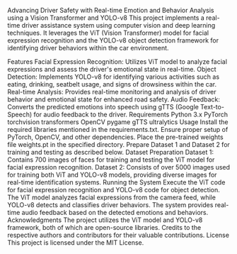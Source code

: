 Advancing Driver Safety with Real-time Emotion and Behavior Analysis using a Vision Transformer and YOLO-v8
This project implements a real-time driver assistance system using computer vision and deep learning techniques. It leverages the ViT (Vision Transformer) model for facial expression recognition and the YOLO-v8 object detection framework for identifying driver behaviors within the car environment.

Features
Facial Expression Recognition: Utilizes ViT model to analyze facial expressions and assess the driver's emotional state in real-time.
Object Detection: Implements YOLO-v8 for identifying various activities such as eating, drinking, seatbelt usage, and signs of drowsiness within the car.
Real-time Analysis: Provides real-time monitoring and analysis of driver behavior and emotional state for enhanced road safety.
Audio Feedback: Converts the predicted emotions into speech using gTTS (Google Text-to-Speech) for audio feedback to the driver.
Requirements
Python 3.x
PyTorch
torchvision
transformers
OpenCV
pygame
gTTS
ultralytics
Usage
Install the required libraries mentioned in the requirements.txt.
Ensure proper setup of PyTorch, OpenCV, and other dependencies.
Place the pre-trained weights file weights.pt in the specified directory.
Prepare Dataset 1 and Dataset 2 for training and testing as described below.
Dataset Preparation
Dataset 1: Contains 700 images of faces for training and testing the ViT model for facial expression recognition.
Dataset 2: Consists of over 5000 images used for training both ViT and YOLO-v8 models, providing diverse images for real-time identification systems.
Running the System
Execute the ViT code for facial expression recognition and YOLO-v8 code for object detection.
The ViT model analyzes facial expressions from the camera feed, while YOLO-v8 detects and classifies driver behaviors.
The system provides real-time audio feedback based on the detected emotions and behaviors.
Acknowledgments
The project utilizes the ViT model and YOLO-v8 framework, both of which are open-source libraries.
Credits to the respective authors and contributors for their valuable contributions.
License
This project is licensed under the MIT License.
